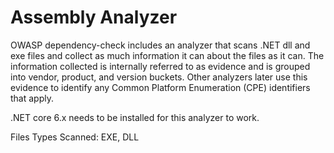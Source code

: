 Assembly Analyzer
==============

OWASP dependency-check includes an analyzer that scans .NET dll and exe files and collect as
much information it can about the files as it can. The information collected
is internally referred to as evidence and is grouped into vendor, product, and version
buckets. Other analyzers later use this evidence to identify any Common Platform
Enumeration (CPE) identifiers that apply.

.NET core 6.x needs to be installed for this analyzer to work.

Files Types Scanned: EXE, DLL

